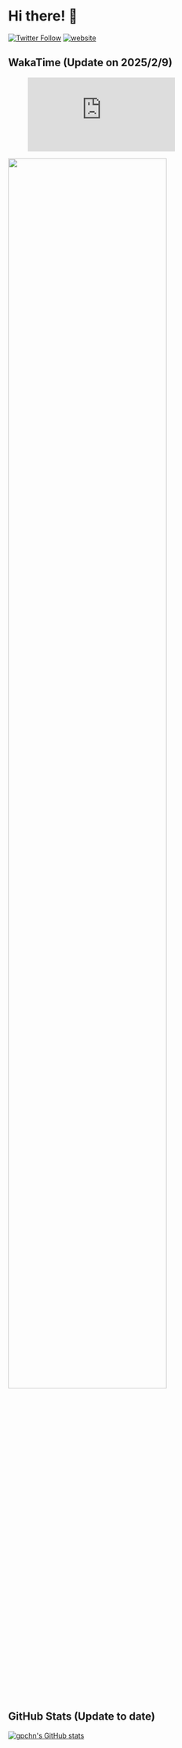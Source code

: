 # Hi there! 👋

[![Twitter Follow](https://img.shields.io/twitter/follow/gpchn?label=Follow)](https://twitter.com/intent/follow?screen_name=gpchn)
[![website](https://img.shields.io/badge/Website-46a2f1.svg?&style=flat-square&logo=Google-Chrome&logoColor=white&link=https://gpchn.252123.xyz/)](https://gpchn.252123.xyz/)

## WakaTime (Update on 2025/2/9)
<figure><embed src="https://wakatime.com/share/@d2b815da-b0b0-4453-9ce9-a2180d4af304/c2197848-ad8f-4d21-8860-49dbfb7c4b38.svg"></embed></figure>
<a href="https://wakatime.com/"><img src="https://wakatime.com/share/@d2b815da-b0b0-4453-9ce9-a2180d4af304/c2197848-ad8f-4d21-8860-49dbfb7c4b38.svg" width=80% /></a>

## GitHub Stats (Update to date)

[![gpchn's GitHub stats](https://github-readme-stats.vercel.app/api?username=gpchn)](https://github.com/anuraghazra/github-readme-stats)
